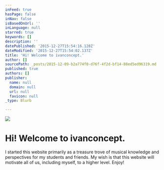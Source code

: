 ```yaml
---
inFeed: true
hasPage: false
inNav: false
isBasedOnUrl: ''
inLanguage: null
starred: true
keywords: []
description: ''
datePublished: '2015-12-27T15:54:16.128Z'
dateModified: '2015-12-27T15:54:02.137Z'
title: 'Hi! Welcome to ivanconcept.'
author: []
sourcePath: _posts/2015-12-09-b2a774f0-d76f-4f2d-bf14-88ed5ed96319.md
published: true
authors: []
publisher:
  name: null
  domain: null
  url: null
  favicon: null
_type: Blurb

---
```

![](https://the-grid-user-content.s3-us-west-2.amazonaws.com/9ef5174f-c7d2-47df-b383-12f0ebcde266.jpg)

# Hi! Welcome to ivanconcept.

I started this website primarily as a treasure trove of musical knowledge and perspectives for my students and friends. My wish is that this website will motivate all of us, including myself, to a higher level. Enjoy!